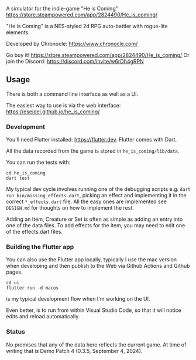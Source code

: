 A simulator for the indie-game "He is Coming"
https://store.steampowered.com/app/2824490/He_is_coming/

"He is Coming" is a NES-styled 2d RPG auto-battler with rogue-lite elements.

Developed by Chronocle: https://www.chronocle.com/

Go buy it! https://store.steampowered.com/app/2824490/He_is_coming/
Or join the Discord: https://discord.com/invite/w6rDh4gRPN

## Usage

There is both a command line interface as well as a UI.

The easiest way to use is via the web interface:
https://eseidel.github.io/he_is_coming/

### Development

You'll need Flutter installed:  https://flutter.dev.  Flutter comes with Dart.

All the data recorded from the game is stored in `he_is_coming/lib/data`.

You can run the tests with:
```
cd he_is_coming
dart test
```

My typical dev cycle involves running one of the debugging scripts
e.g. `dart run bin/missing_effects.dart`, picking an effect and implementing
it in the correct `*_effects.dart` file.  All the easy ones are implemented
see `DESIGN.md` for thoughts on how to implement the rest.

Adding an Item, Creature or Set is often as simple as adding an entry into one
of the data files.  To add effects for the item, you may need to edit one of the
effects.dart files.

### Building the Flutter app

You can also use the Flutter app locally, typically I use the mac version
when developing and then publish to the Web via Github Actions and Github pages.

```
cd ui
flutter run -d macos
```
is my typical development flow when I'm working on the UI.

Even better, is to run from within Visual Studio Code, so that it will notice
edits and reload automatically.

### Status

No promises that any of the data here reflects the current game.
At time of writing that is Demo Patch 4 (0.3.5, September 4, 2024).